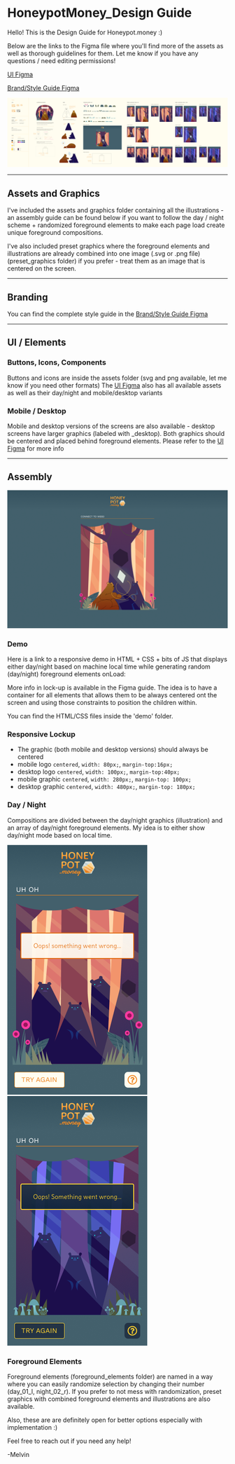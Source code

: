 # HoneypotMoney_Design Guide
 Hello! This is the Design Guide for Honeypot.money :)
 
 Below are the links to the Figma file where you'll find more of the assets as well as thorough guidelines for them. Let me know if you have any questions / need editing permissions!


[UI Figma](https://www.figma.com/file/HlsjRxOOuz4LiB8JvMTE1L/Honeypot.money_UI?node-id=85%3A0)

[Brand/Style Guide Figma](https://www.figma.com/file/4wdEvfIvzTlMbllb39Wrnc/Honeypot.money_Branding?node-id=41%3A0)

![](Style_Guide.png)

---
## Assets and Graphics

I've included the assets and graphics folder containing all the illustrations - an assembly guide can be found below if you want to follow the day / night scheme + randomized foreground elements to make each page load create unique foreground compositions.

I've also included preset graphics where the foreground elements and illustrations are already combined into one image (.svg or .png file) (preset_graphics folder) if you prefer - treat them as an image that is centered on the screen.

---
## Branding

You can find the complete style guide in the [Brand/Style Guide Figma](https://www.figma.com/file/4wdEvfIvzTlMbllb39Wrnc/Honeypot.money_Branding?node-id=41%3A0)

---
## UI / Elements

### Buttons, Icons, Components

Buttons and icons are inside the assets folder (svg and png available, let me know if you need other formats) The [UI Figma](https://www.figma.com/file/HlsjRxOOuz4LiB8JvMTE1L/Honeypot.money_UI?node-id=85%3A0) also has all available assets as well as their day/night and mobile/desktop variants 

### Mobile / Desktop

Mobile and desktop versions of the screens are also available - desktop screens have larger graphics (labeled with _desktop). Both graphics should be centered and placed behind foreground elements. Please refer to the [UI Figma](https://www.figma.com/file/HlsjRxOOuz4LiB8JvMTE1L/Honeypot.money_UI?node-id=85%3A0) for more info

---
## Assembly

![](sample_desktopComp.png)

### Demo
Here is a link to a responsive demo in HTML + CSS + bits of JS that displays either day/night based on machine local time while generating random (day/night) foreground elements onLoad:

More info in lock-up is available in the Figma guide. The idea is to have a container for all elements that allows them to be always centered ont the screen and using those constraints to position the children within.

You can find the HTML/CSS files inside the 'demo' folder.

### Responsive Lockup
- The graphic (both mobile and desktop versions) should always be centered
- mobile logo `centered`, `width: 80px;`, `margin-top:16px;` 
- desktop logo `centered`, `width: 100px;`, `margin-top:40px;`
- mobile graphic `centered`, `width: 280px;`, `margin-top: 100px;`
- desktop graphic `centered`, `width: 480px;`, `margin-top: 180px;`

### Day / Night
Compositions are divided between the day/night graphics (illustration) and an array of day/night foreground elements. My idea is to either show day/night mode based on local time.

![](Fail_Day.png)
![](Fail_Night.png)

### Foreground Elements
Foreground elements (foreground_elements folder) are named in a way where you can easily randomize selection by changing their number (day_01_l, night_02_r). If you prefer to not mess with randomization, preset graphics with combined foreground elements and illustrations are also available. 

Also, these are are definitely open for better options especially with implementation :)

Feel free to reach out if you need any help!

-Melvin